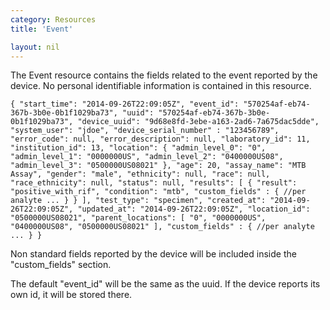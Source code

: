 ```yaml
---
category: Resources
title: 'Event'

layout: nil
---
```


The Event resource contains the fields related to the event reported by the device. No personal identifiable information is contained in this resource.

`{
  "start_time": "2014-09-26T22:09:05Z",
  "event_id": "570254af-eb74-367b-3b0e-0b1f1029ba73",
  "uuid": "570254af-eb74-367b-3b0e-0b1f1029ba73",
  "device_uuid": "9d68e8fd-3ebe-a163-2ad6-7a675dac5dde",
  "system_user": "jdoe",
  "device_serial_number" : "123456789",
  "error_code": null,
  "error_description": null,
  "laboratory_id": 11,
  "institution_id": 13,
  "location": {
      "admin_level_0": "0",
      "admin_level_1": "0000000US",
      "admin_level_2": "0400000US08",
      "admin_level_3": "0500000US08021"
  },
  "age": 20,
  "assay_name": "MTB Assay",
  "gender": "male",
  "ethnicity": null,
  "race": null,
  "race_ethnicity": null,
  "status": null,
  "results": [
      {
          "result": "positive_with_rif",
          "condition": "mtb",
          "custom_fields" : { //per analyte
              ...
          }
      }
  ],
  "test_type": "specimen",
  "created_at": "2014-09-26T22:09:05Z",
  "updated_at": "2014-09-26T22:09:05Z",
  "location_id": "0500000US08021",
  "parent_locations": [
      "0",
      "0000000US",
      "0400000US08",
      "0500000US08021"
  ],
  "custom_fields" : { //per analyte
      ...
  }
}`

Non standard fields reported by the device will be included inside the "custom_fields" section.

The default "event_id" will be the same as the uuid. If the device reports its own id, it will be stored there.
